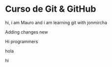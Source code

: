 # Curso de Git & GitHub 

hi, i am Mauro and i am learning git with jonmircha

Adding changes new 

Hi programmers

hola

hi